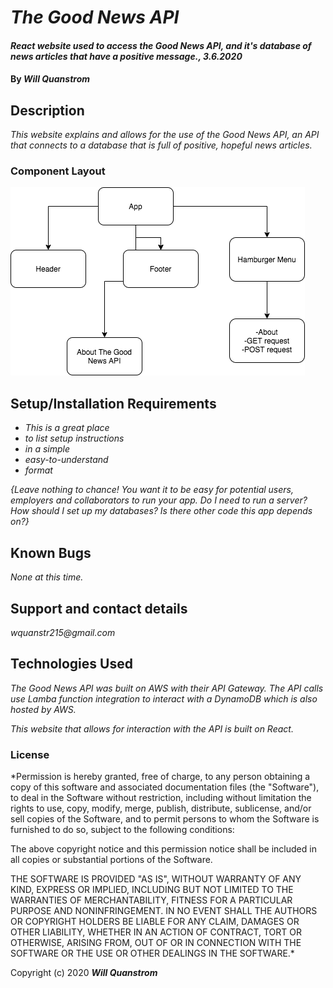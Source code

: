 # _The Good News API_

#### _React website used to access the Good News API, and it's database of news articles that have a positive message., 3.6.2020_

#### By _**Will Quanstrom**_

## Description

_This website explains and allows for the use of the Good News API, an API that connects to a database that is full of positive, hopeful news articles._

### Component Layout

![](src/images/GoodNewsReactSite.png)

## Setup/Installation Requirements

* _This is a great place_
* _to list setup instructions_
* _in a simple_
* _easy-to-understand_
* _format_

_{Leave nothing to chance! You want it to be easy for potential users, employers and collaborators to run your app. Do I need to run a server? How should I set up my databases? Is there other code this app depends on?}_

## Known Bugs

_None at this time._

## Support and contact details

_wquanstr215@gmail.com_

## Technologies Used

_The Good News API was built on AWS with their API Gateway. The API calls use Lamba function integration to interact with a DynamoDB which is also hosted by AWS._

_This website that allows for interaction with the API is built on React._

### License

*Permission is hereby granted, free of charge, to any person obtaining a copy of this software and associated documentation files (the "Software"), to deal in the Software without restriction, including without limitation the rights to use, copy, modify, merge, publish, distribute, sublicense, and/or sell copies of the Software, and to permit persons to whom the Software is furnished to do so, subject to the following conditions:

The above copyright notice and this permission notice shall be included in all copies or substantial portions of the Software.

THE SOFTWARE IS PROVIDED "AS IS", WITHOUT WARRANTY OF ANY KIND, EXPRESS OR IMPLIED, INCLUDING BUT NOT LIMITED TO THE WARRANTIES OF MERCHANTABILITY, FITNESS FOR A PARTICULAR PURPOSE AND NONINFRINGEMENT. IN NO EVENT SHALL THE AUTHORS OR COPYRIGHT HOLDERS BE LIABLE FOR ANY CLAIM, DAMAGES OR OTHER LIABILITY, WHETHER IN AN ACTION OF CONTRACT, TORT OR OTHERWISE, ARISING FROM, OUT OF OR IN CONNECTION WITH THE SOFTWARE OR THE USE OR OTHER DEALINGS IN THE SOFTWARE.*

Copyright (c) 2020 **_Will Quanstrom_**
